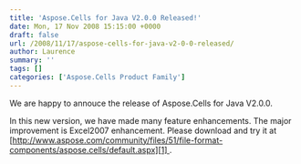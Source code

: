 ```yaml
---
title: 'Aspose.Cells for Java V2.0.0 Released!'
date: Mon, 17 Nov 2008 15:15:00 +0000
draft: false
url: /2008/11/17/aspose-cells-for-java-v2-0-0-released/
author: Laurence
summary: ''
tags: []
categories: ['Aspose.Cells Product Family']
---
```


We are happy to annouce the release of Aspose.Cells for Java V2.0.0.

In this new version, we have made many feature enhancements. The major improvement is Excel2007 enhancement. Please download and try it at [http://www.aspose.com/community/files/51/file-format-components/aspose.cells/default.aspx][1] .




[1]: http://www.aspose.com/community/files/51/file-format-components/aspose.cells/default.aspx




